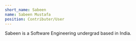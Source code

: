 ```yaml
---
short_name: Sabeen
name: Sabeen Mustafa
position: Contributer/User
---
```


Sabeen is a Software Engineering undergrad based in India.
